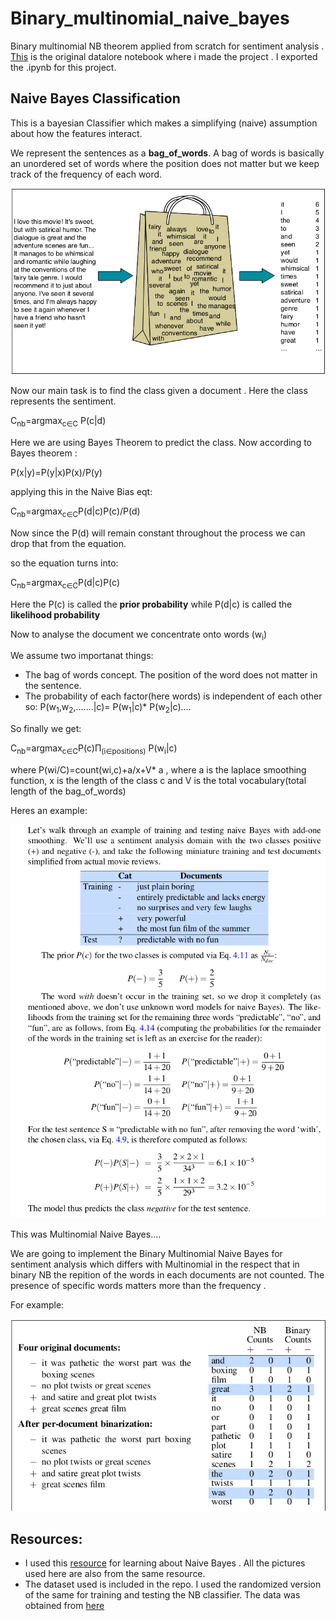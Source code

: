 # Binary_multinomial_naive_bayes
Binary multinomial NB theorem applied from scratch for sentiment analysis . [This](https://view.datalore.jetbrains.com/notebook/8yGz8vdJuljg6JIhffWgxW) is the original datalore notebook where i made the project . I exported the .ipynb for this project.

## Naive Bayes Classification

This is a bayesian Classifier which makes a simplifying (naive) assumption about how the features interact.

We represent the sentences as a **bag_of_words**. A bag of words is basically an unordered set of words where the position does not matter but we keep track of the frequency of each word.


<p>
  <img src="Screenshot from 2021-02-07 22-44-23.png">
</p>







Now our main task is to find the class given a document . Here the class represents the sentiment. 

C<sub>nb</sub>=argmax<sub>c∈C</sub> P(c|d)

Here we are using Bayes Theorem to predict the class. Now according to Bayes theorem :

P(x|y)=P(y|x)P(x)/P(y)

applying this in the Naive Bias eqt:

C<sub>nb</sub>=argmax<sub>c∈C</sub>P(d|c)P(c)/P(d)

Now since the P(d) will remain constant throughout the process we can drop that from the equation.

so the equation turns into:

C<sub>nb</sub>=argmax<sub>c∈C</sub>P(d|c)P(c)

Here the P(c) is called the **prior probability** while P(d|c) is called the **likelihood probability**

Now to analyse the document we concentrate onto words (w<sub>i</sub>)

We assume two importanat things:
- The bag of words concept. The position of the word does not matter in the sentence.
- The probability of each factor(here words) is independent of each other 
so: P(w<sub>1</sub>,w<sub>2</sub>,.......|c)= P(w<sub>1</sub>|c)* P(w<sub>2</sub>|c)....

So finally we get:

C<sub>nb</sub>=argmax<sub>c∈C</sub>P(c)Π<sub>(i∈positions)</sub>   P(w<sub>i</sub>|c)

where P(wi/C)=count(wi,c)+a/x+V* a , where a is the laplace smoothing function, x is the length of the class c and V is the total vocabulary(total length of the bag_of_words)

Heres an example:

<p>
  <img src="Screenshot from 2021-02-07 22-44-59.png">
</p>










This was Multinomial Naive Bayes....


We are going to implement the Binary Multinomial Naive Bayes for sentiment analysis  which differs with Multinomial in the respect that in binary NB the repition of the words in each documents  are not counted. The presence of specific words matters more than the frequency .






For example:

<p>
  <img src="Screenshot from 2021-02-07 22-45-22.png">
</p>







## Resources:
- I used this [resource](https://www.google.com/url?sa=t&rct=j&q=&esrc=s&source=web&cd=&ved=2ahUKEwir0szqodjuAhXJfX0KHWk3D6kQFjAQegQIIBAC&url=https%3A%2F%2Fweb.stanford.edu%2F~jurafsky%2Fslp3%2F4.pdf&usg=AOvVaw00iILqjBPC8ocD9_czKqu2) for learning about Naive Bayes . All the pictures used here are also from the same resource.
- The dataset used is included in the repo. I used the randomized version of the same for training and testing the NB classifier. The data was obtained from [here](https://github.com/chen0040/mxnet-sentiment-analysis/blob/master/demo/data/umich-sentiment-train.txt)




  
